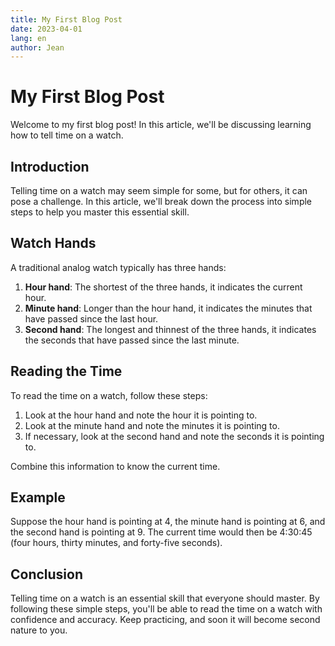 ```yaml
---
title: My First Blog Post
date: 2023-04-01
lang: en
author: Jean
---
```


# My First Blog Post

Welcome to my first blog post! In this article, we'll be discussing learning how to tell time on a watch.

## Introduction

Telling time on a watch may seem simple for some, but for others, it can pose a challenge. In this article, we'll break down the process into simple steps to help you master this essential skill.

## Watch Hands

A traditional analog watch typically has three hands:

1. **Hour hand**: The shortest of the three hands, it indicates the current hour.
2. **Minute hand**: Longer than the hour hand, it indicates the minutes that have passed since the last hour.
3. **Second hand**: The longest and thinnest of the three hands, it indicates the seconds that have passed since the last minute.

## Reading the Time

To read the time on a watch, follow these steps:

1. Look at the hour hand and note the hour it is pointing to.
2. Look at the minute hand and note the minutes it is pointing to.
3. If necessary, look at the second hand and note the seconds it is pointing to.

Combine this information to know the current time.

## Example

Suppose the hour hand is pointing at 4, the minute hand is pointing at 6, and the second hand is pointing at 9. The current time would then be 4:30:45 (four hours, thirty minutes, and forty-five seconds).

## Conclusion

Telling time on a watch is an essential skill that everyone should master. By following these simple steps, you'll be able to read the time on a watch with confidence and accuracy. Keep practicing, and soon it will become second nature to you.
